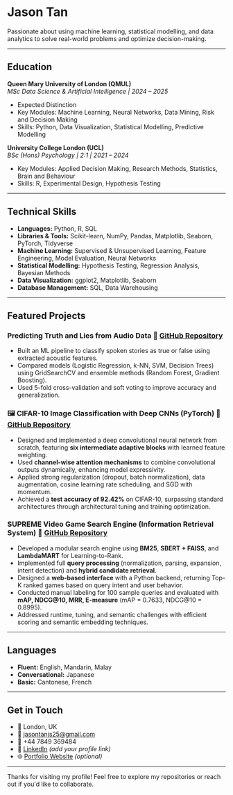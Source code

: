 # Jason Tan

Passionate about using machine learning, statistical modelling, and data analytics to solve real-world problems and optimize decision-making.

---

## Education

**Queen Mary University of London (QMUL)**  
*MSc Data Science & Artificial Intelligence | 2024 – 2025*  
- Expected Distinction  
- Key Modules: Machine Learning, Neural Networks, Data Mining, Risk and Decision Making  
- Skills: Python, Data Visualization, Statistical Modelling, Predictive Modelling  

**University College London (UCL)**  
*BSc (Hons) Psychology | 2:1 | 2021 – 2024*  
- Key Modules: Applied Decision Making, Research Methods, Statistics, Brain and Behaviour  
- Skills: R, Experimental Design, Hypothesis Testing  

---
## Technical Skills

- **Languages:** Python, R, SQL  
- **Libraries & Tools:** Scikit-learn, NumPy, Pandas, Matplotlib, Seaborn, PyTorch, Tidyverse  
- **Machine Learning:** Supervised & Unsupervised Learning, Feature Engineering, Model Evaluation, Neural Networks  
- **Statistical Modelling:** Hypothesis Testing, Regression Analysis, Bayesian Methods  
- **Data Visualization:** ggplot2, Matplotlib, Seaborn  
- **Database Management:** SQL, Data Warehousing  

---

## Featured Projects

### Predicting Truth and Lies from Audio Data 🔗 [GitHub Repository](https://github.com/Kuugo25/deception-detection-audio-ml)
- Built an ML pipeline to classify spoken stories as true or false using extracted acoustic features.
- Compared models (Logistic Regression, k-NN, SVM, Decision Trees) using GridSearchCV and ensemble methods (Random Forest, Gradient Boosting).
- Used 5-fold cross-validation and soft voting to improve accuracy and generalization.

### 🖼 CIFAR-10 Image Classification with Deep CNNs (PyTorch) 🔗 [GitHub Repository](https://github.com/Kuugo25/cifar10-deep-cnn)
- Designed and implemented a deep convolutional neural network from scratch, featuring **six intermediate adaptive blocks** with learned feature weighting.
- Used **channel-wise attention mechanisms** to combine convolutional outputs dynamically, enhancing model expressivity.
- Applied strong regularization (dropout, batch normalization), data augmentation, cosine learning rate scheduling, and SGD with momentum.
- Achieved a **test accuracy of 92.42%** on CIFAR-10, surpassing standard architectures through architectural tuning and training optimization.

### SUPREME Video Game Search Engine (Information Retrieval System) 🔗 [GitHub Repository](https://github.com/Gitbyt3/SUPREME-Video-Game-Search-Engine)
- Developed a modular search engine using **BM25**, **SBERT + FAISS**, and **LambdaMART** for Learning-to-Rank.
- Implemented full **query processing** (normalization, parsing, expansion, intent detection) and **hybrid candidate retrieval**.
- Designed a **web-based interface** with a Python backend, returning Top-K ranked games based on query intent and user behavior.
- Conducted manual labeling for 100 sample queries and evaluated with **mAP, NDCG@10, MRR, E-measure** (mAP = 0.7633, NDCG@10 = 0.8995).
- Addressed runtime, tuning, and semantic challenges with efficient scoring and semantic embedding techniques.  


---

## Languages

- **Fluent:** English, Mandarin, Malay  
- **Conversational:** Japanese  
- **Basic:** Cantonese, French  

---

## Get in Touch

- 📍 London, UK  
- 📧 jasontanjs25@gmail.com  
- 📱 +44 7849 369484  
- 💼 [LinkedIn](#) *(add your profile link)*  
- 🌐 [Portfolio Website](#) *(optional)*  

---

Thanks for visiting my profile! Feel free to explore my repositories or reach out if you'd like to collaborate.
